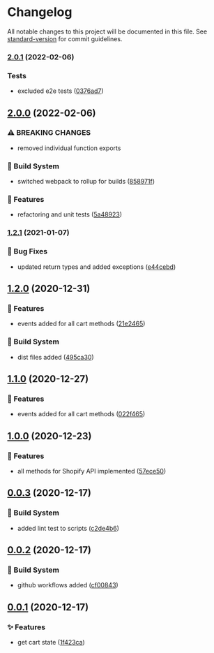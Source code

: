 # Changelog

All notable changes to this project will be documented in this file. See [standard-version](https://github.com/conventional-changelog/standard-version) for commit guidelines.

### [2.0.1](https://github.com/hayes0724/shopify-cart-fetch/compare/v2.0.0...v2.0.1) (2022-02-06)


### Tests

* excluded e2e tests ([0376ad7](https://github.com/hayes0724/shopify-cart-fetch/commit/0376ad7189808df6443c85226ed538fd81d84239))

## [2.0.0](https://github.com/hayes0724/shopify-cart-fetch/compare/v1.2.1...v2.0.0) (2022-02-06)


### ⚠ BREAKING CHANGES

* removed individual function exports

### :memo: Build System

* switched webpack to rollup for builds ([858971f](https://github.com/hayes0724/shopify-cart-fetch/commit/858971f68a7a6bdd7a5c4679c972de2b2c86e9e0))


### :rocket: Features

* refactoring and unit tests ([5a48923](https://github.com/hayes0724/shopify-cart-fetch/commit/5a48923679e1835d50125a9562d892ba01af077c))

### [1.2.1](https://github.com/hayes0724/shopify-cart-fetch/compare/v1.2.0...v1.2.1) (2021-01-07)


### :bug: Bug Fixes

* updated return types and added exceptions ([e44cebd](https://github.com/hayes0724/shopify-cart-fetch/commit/e44cebd562c7e3b27cc56544c50e20226270cc7c))

## [1.2.0](https://github.com/hayes0724/shopify-cart-fetch/compare/v1.0.0...v1.2.0) (2020-12-31)


### :rocket: Features

* events added for all cart methods ([21e2465](https://github.com/hayes0724/shopify-cart-fetch/commit/21e24650fe4bec7569bc506aa016e0f991230f06))


### :memo: Build System

* dist files added ([495ca30](https://github.com/hayes0724/shopify-cart-fetch/commit/495ca30e8b60d64bad76383536294bf18ca02e54))

## [1.1.0](https://github.com/hayes0724/shopify-cart-fetch/compare/v1.0.0...v1.1.0) (2020-12-27)


### :rocket: Features

* events added for all cart methods ([022f465](https://github.com/hayes0724/shopify-cart-fetch/commit/022f465a8848f2e8dcad5283eb67adffe0fa6cc5))

## [1.0.0](https://github.com/hayes0724/shopify-cart-fetch/compare/v0.0.3...v1.0.0) (2020-12-23)


### :rocket: Features

* all methods for Shopify API implemented ([57ece50](https://github.com/hayes0724/shopify-cart-fetch/commit/57ece50e310f46c5ff365049f1f6c4799765f4ef))

## [0.0.3](https://github.com/hayes0724/shopify-cart-fetch/compare/v0.0.2...v0.0.3) (2020-12-17)


### :wrench: Build System

* added lint test to scripts ([c2de4b6](https://github.com/hayes0724/shopify-cart-fetch/commit/c2de4b69f51c43b31de070622480861b48a2da23))


## [0.0.2](https://github.com/hayes0724/shopify-cart-fetch/compare/0.0.1...v0.0.2) (2020-12-17)


### :wrench: Build System

* github workflows added ([cf00843](https://github.com/hayes0724/shopify-cart-fetch/commit/cf008433a97bd3e9fb1191301a68ac59c6a1acc0))


## [0.0.1](https://github.com/hayes0724/shopify-cart-fetch/compare/1f423ca27f413e74409602cad282de5ac49eea11...0.0.1) (2020-12-17)


### :sparkles: Features

* get cart state ([1f423ca](https://github.com/hayes0724/shopify-cart-fetch/commit/1f423ca27f413e74409602cad282de5ac49eea11))
